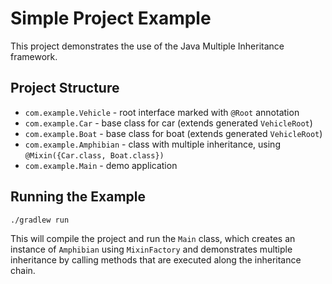 # Simple Project Example

This project demonstrates the use of the Java Multiple Inheritance framework.

## Project Structure

- `com.example.Vehicle` - root interface marked with `@Root` annotation
- `com.example.Car` - base class for car (extends generated `VehicleRoot`)
- `com.example.Boat` - base class for boat (extends generated `VehicleRoot`)
- `com.example.Amphibian` - class with multiple inheritance, using `@Mixin({Car.class, Boat.class})`
- `com.example.Main` - demo application

## Running the Example

```bash
./gradlew run
```

This will compile the project and run the `Main` class, which creates an instance of `Amphibian` using `MixinFactory` and demonstrates multiple inheritance by calling methods that are executed along the inheritance chain. 